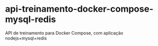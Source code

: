 # api-treinamento-docker-compose-mysql-redis
API de treinamento para Docker Compose, com aplicação nodejs+mysql+redis
